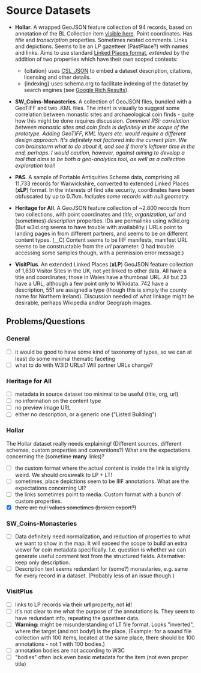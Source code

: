 # Source Datasets

- __Hollar__. A wrapped GeoJSON feature collection of 94 records, based on annotation of the BL Collection item [visible here](https://www.flickr.com/photos/britishlibrary/50263236958). 
 Point coordinates. Has _title_ and _transcription_ properties.
  Sometimes nested comments. Links and depictions. Seems to be an LP gazetteer (PastPlace?) with names and links.
  Aims to use standard [Linked Places format](https://github.com/LinkedPasts/linked-places-format), *extended* by the addition of two properties which have their own scoped contexts:
  * {citation} uses [CSL_JSON](https://citationstyles.org/) to embed a dataset description, citations, licensing and other details.
  * {indexing} uses schema.org to facilitate indexing of the dataset by search engines (see [Google Rich Results](https://search.google.com/test/rich-results/result?id=iBSG1FT2zxMeArtNnZrupw)). 
  
- __SW_Coins-Monasteries__. A collection of GeoJSON files, bundled with a GeoTIFF and two .KML files. The intent is visually 
  to suggest some correlation between monastic sites and archaeological coin finds - quite how this might be done requires 
  discussion. _Comment RSi: correlation between monastic sites and coin finds is definitely in the scope of the prototype. 
  Adding GeoTIFF, KML layers etc. would require a different design approach. It's definitely not factored into the current plan.
  We can brainstorm what to do about it, and see if there's leftover time in the end, perhaps. I would caution, however, against
  aiming to develop a tool that aims to be both a geo-analytics tool, as well as a collection exploration tool!_
  
- __PAS__. A sample of Portable Antiquities Scheme data, comprising all 11,733 records for Warwickshire, converted to extended Linked Places (**xLP**) format. In the interests of find site security, coordinates have been obfuscated by up to 0.7km. *Includes some records with null geometry.*

- __Heritage for All__. A GeoJSON feature collection of ~2.800 records from two collections, with point coordinates 
  and _title_, _organization_, _url_ and (sometimes) _description_ properties. IDs are permalinks using w3id.org (But 
  w3id.org seems to have trouble with availability.) URLs point to landing pages in from different partners, and seems 
  to be on different content types. (__C) Content seems to be IIIF manifests, manifest URL seems to be constructable 
  from the _url_ parameter. (I had trouble accessing some samples though, with a permission error message.)

- __VisitPlus__. An extended Linked Places (**xLP**) GeoJSON feature collection of 1,630 Visitor Sites in the UK, not yet linked to other data. All have a title and coordinates; those in Wales have a thumbnail URL. All but 23 have a URL, although a few point only to Wikidata. 742 have a description, 551 are assigned a type (though this is simply the county name for Northern Ireland). Discussion needed of what linkage might be desirable, perhaps Wikipedia and/or Geograph images.

## Problems/Questions

### General
- [ ] it would be good to have some kind of taxonomy of types, so we can at least do some minimal thematic faceting
- [ ] what to do with W3ID URLs? Will partner URLs change?

### Heritage for All
- [ ] metadata in source dataset too minimal to be useful (title, org, url) 
- [ ] no information on the content type
- [ ] no preview image URL
- [ ] either no description, or a generic one ("Listed Building")

### Hollar
The Hollar dataset really needs explaining! (Different sources, different schemas, custom properties and conventions?)
What are the expectations concerning the (sometime __many__ links)?

- [ ] the custom format where the actual content is inside the link is slightly weird. We should crosswalk to LP + LT!
- [ ] sometimes, place depictions seem to be IIIF annotations. What are the expectations concerning UI?
- [ ] the links sometimes point to media. Custom format with a bunch of custom properties. 
- [x] ~~there are null values sometimes (broken export?)~~

### SW_Coins-Monasteries

- [ ] Data definitely need normalization, and reduction of properties to what we want to show in the map. It will exceed the scope
  to build an extra viewer for coin metadata specifically. I.e. question is whether we can generate useful comment text from the 
  structured fields. Alternative: keep only description.
- [ ] Description text seems redundant for (some?) monastaries, e.g. same for every record in a dataset. (Probably less of an issue though.)

### VisitPlus

- [ ] links to LP records via their __url__ property, not __id__!
- [ ] it's not clear to me what the purpose of the annotations is. They seem to have redundant info, repeating the gazetteer data.
- [ ] __Warning:__ might be misunderstanding of LT file format. Looks "inverted", where the target (and not body!) is the place.
  (Example: for a sound file collection with 100 items, located at the same place, there should be 100 annotations - not 1 with 100 
  bodies.)
- [ ] annotation bodies are not according to W3C 
- [ ] "bodies" often lack even basic metadata for the item (not even proper title)
